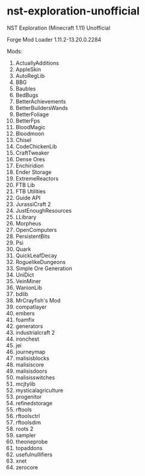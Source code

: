 # nst-exploration-unofficial
NST Exploration (Minecraft 1.11) Unofficial

Forge Mod Loader 1.11.2-13.20.0.2284

Mods:
1. ActuallyAdditions
1. AppleSkin
1. AutoRegLib
1. BBG
1. Baubles
1. BedBugs
1. BetterAchievements
1. BetterBuildersWands
1. BetterFoliage
1. BetterFps
1. BloodMagic
1. Bloodmoon
1. Chisel
1. CodeChickenLib
1. CraftTweaker
1. Dense Ores
1. Enchiridion
1. Ender Storage
1. ExtremeReactors
1. FTB Lib
1. FTB Utilities
1. Guide API
1. JurassiCraft 2
1. JustEnoughResources
1. LLibrary
1. Morpheus
1. OpenComputers
1. PersistentBits
1. Psi
1. Quark
1. QuickLeafDecay
1. RoguelikeDungeons
1. Simple Ore Generation
1. UniDict
1. VeinMiner
1. WanionLib
1. bdlib
1. MrCrayfish's Mod
1. compatlayer
1. embers
1. foamfix
1. generators
1. industrialcraft 2
1. ironchest
1. jei
1. journeymap
1. malisisblocks
1. malisiscore
1. malisisdoors
1. malisisswitches
1. mcjtylib
1. mysticalagriculture
1. progenitor
1. refinedstorage
1. rftools
1. rftoolsctrl
1. rftoolsdim
1. roots 2
1. sampler
1. theoneprobe
1. topaddons
1. usefulnullifiers
1. xnet
1. zerocore

